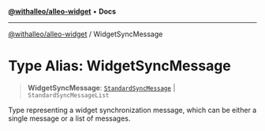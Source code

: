 [**@withalleo/alleo-widget**](../README.md) • **Docs**

***

[@withalleo/alleo-widget](../globals.md) / WidgetSyncMessage

# Type Alias: WidgetSyncMessage

> **WidgetSyncMessage**: [`StandardSyncMessage`](StandardSyncMessage.md) \| `StandardSyncMessageList`

Type representing a widget synchronization message, which can be either a single message or a list of messages.
